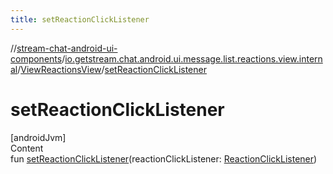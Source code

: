 ```yaml
---
title: setReactionClickListener
---
```

//[stream-chat-android-ui-components](../../../index.md)/[io.getstream.chat.android.ui.message.list.reactions.view.internal](../index.md)/[ViewReactionsView](index.md)/[setReactionClickListener](setReactionClickListener.md)



# setReactionClickListener  
[androidJvm]  
Content  
fun [setReactionClickListener](setReactionClickListener.md)(reactionClickListener: [ReactionClickListener](../../io.getstream.chat.android.ui.message.list.reactions/ReactionClickListener/index.md))  



